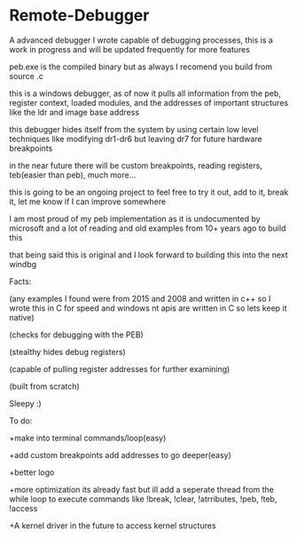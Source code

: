 # Remote-Debugger
A advanced debugger I wrote capable of debugging processes, this is a work in progress and will be updated frequently for more features

peb.exe is the compiled binary but as always I recomend you build from source .c

this is a windows debugger, as of now it pulls all information from the peb, register context, loaded modules, and the addresses of important structures like the ldr and image base address

this debugger hides itself from the system by using certain low level techniques like modifying dr1-dr6 but leaving dr7 for future hardware breakpoints

in the near future there will be custom breakpoints, reading registers, teb(easier than peb), much more...

this is going to be an ongoing project to feel free to try it out, add to it, break it, let me know if I can improve somewhere

I am most proud of my peb implementation as it is undocumented by microsoft and a lot of reading and old examples from 10+ years ago to build this

that being said this is original and I look forward to building this into the next windbg

Facts:

(any examples I found were from 2015 and 2008 and written in c++ so I wrote this in C for speed and windows nt apis are written in C so lets keep it native)

(checks for debugging with the PEB)

(stealthy hides debug registers)

(capable of pulling register addresses for further examining)

(built from scratch)

Sleepy :)

To do: 

+make into terminal commands/loop(easy)

+add custom breakpoints add addresses to go deeper(easy)

+better logo

+more optimization its already fast but ill add a seperate thread from the while loop to execute commands like !break, !clear, !atrributes, !peb, !teb, !access 

+A kernel driver in the future to access kernel structures
